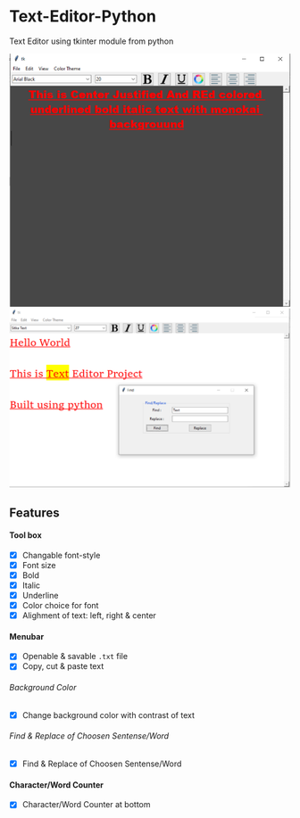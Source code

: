 # Text-Editor-Python
Text Editor using tkinter module from python



![]( images/img2.PNG )
![]( images/Capture.PNG)


## Features

#### Tool box 
- [x] Changable font-style
- [x] Font size
- [x] Bold
- [x] Italic
- [x] Underline
- [x] Color choice for font
- [x] Alighment of text: left, right & center

#### Menubar 
- [x] Openable & savable ```.txt``` file
- [x] Copy, cut & paste text

###### Background Color
- [x] Change background color with contrast of text

###### Find & Replace of Choosen Sentense/Word
- [x] Find & Replace of Choosen Sentense/Word

#### Character/Word Counter
- [x] Character/Word Counter at bottom
